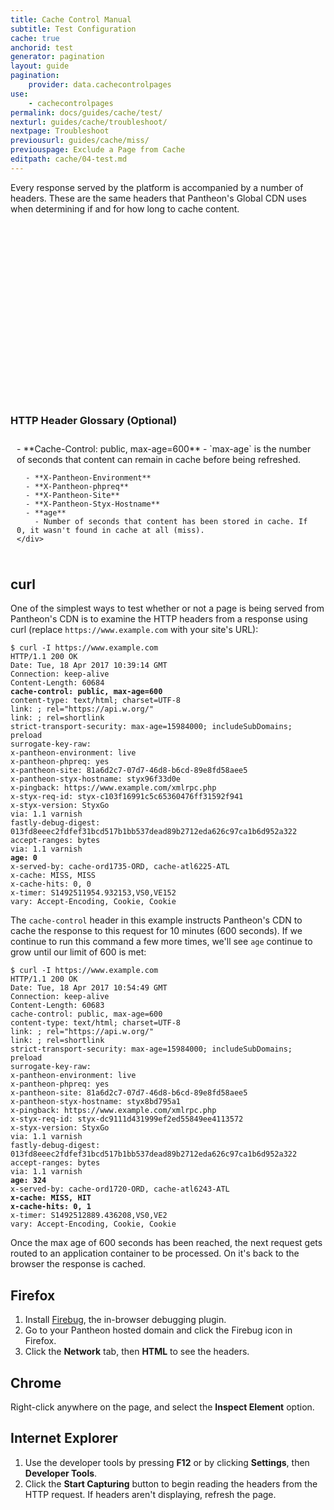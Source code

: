 ```yaml
---
title: Cache Control Manual
subtitle: Test Configuration
cache: true
anchorid: test
generator: pagination
layout: guide
pagination:
    provider: data.cachecontrolpages
use:
    - cachecontrolpages
permalink: docs/guides/cache/test/
nexturl: guides/cache/troubleshoot/
nextpage: Troubleshoot
previousurl: guides/cache/miss/
previouspage: Exclude a Page from Cache
editpath: cache/04-test.md
---
```

Every response served by the platform is accompanied by a number of headers. These are the same headers that Pantheon's Global CDN uses when determining if and for how long to cache content.

<div class="panel panel-drop panel-guide">
  <script src="//fast.wistia.com/embed/medias/pugjxn19gi.jsonp" async></script><script src="//fast.wistia.com/assets/external/E-v1.js" async></script><div class="wistia_responsive_padding" style="padding:56.25% 0 0 0;position:relative;"><div class="wistia_responsive_wrapper" style="height:100%;left:0;position:absolute;top:0;width:100%;"><div class="wistia_embed wistia_async_pugjxn19gi videoFoam=true" style="height:100%;width:100%">&nbsp;</div></div></div>
</div>

<div class="panel panel-drop panel-guide" id="accordion">
  <div class="panel-heading panel-drop-heading">
    <a class="accordion-toggle panel-drop-title collapsed" data-toggle="collapse" data-parent="#accordion" data-proofer-ignore data-target="#http-headers"><h3 class="panel-title panel-drop-title" style="cursor:pointer;"><span style="line-height:.9" class="glyphicons glyphicons-lightbulb"></span> HTTP Header Glossary (Optional)</h3></a>
  </div>
  <div id="http-headers" class="collapse" style="padding:10px;">
    <div markdown="1">
      - **Cache-Control: public, max-age=600**
        - `max-age` is the number of seconds that content can remain in cache before being refreshed.

      - **X-Pantheon-Environment**
      - **X-Pantheon-phpreq**
      - **X-Pantheon-Site**
      - **X-Pantheon-Styx-Hostname**
      - **age**
        - Number of seconds that content has been stored in cache. If 0, it wasn't found in cache at all (miss).
    </div>
  </div>
</div>

## curl
One of the simplest ways to test whether or not a page is being served from Pantheon's CDN is to examine the HTTP headers from a response using curl (replace `https://www.example.com` with your site's URL):

<pre><code class="http hljs">$ curl -I https://www.example.com
HTTP/1.1 200 OK
Date: Tue, 18 Apr 2017 10:39:14 GMT
Connection: keep-alive
Content-Length: 60684
<strong>cache-control: public, max-age=600</strong>
content-type: text/html; charset=UTF-8
link: <https://www.example.com/wp-json/>; rel="https://api.w.org/"
link: <https://www.example.com/>; rel=shortlink
strict-transport-security: max-age=15984000; includeSubDomains; preload
surrogate-key-raw:
x-pantheon-environment: live
x-pantheon-phpreq: yes
x-pantheon-site: 81a6d2c7-07d7-46d8-b6cd-89e8fd58aee5
x-pantheon-styx-hostname: styx96f33d0e
x-pingback: https://www.example.com/xmlrpc.php
x-styx-req-id: styx-c103f16991c5c65360476ff31592f941
x-styx-version: StyxGo
via: 1.1 varnish
fastly-debug-digest: 013fd8eeec2fdfef31bcd517b1bb537dead89b2712eda626c97ca1b6d952a322
accept-ranges: bytes
via: 1.1 varnish
<strong>age: 0</strong>
x-served-by: cache-ord1735-ORD, cache-atl6225-ATL
x-cache: MISS, MISS
x-cache-hits: 0, 0
x-timer: S1492511954.932153,VS0,VE152
vary: Accept-Encoding, Cookie, Cookie</code></pre>

The `cache-control` header in this example instructs Pantheon's CDN to cache the response to this request for 10 minutes (600 seconds). If we continue to run this command a few more times, we'll see `age` continue to grow until our limit of 600 is met:

<pre><code class="http hljs">$ curl -I https://www.example.com
HTTP/1.1 200 OK
Date: Tue, 18 Apr 2017 10:54:49 GMT
Connection: keep-alive
Content-Length: 60683
cache-control: public, max-age=600
content-type: text/html; charset=UTF-8
link: <https://www.example.com/wp-json/>; rel="https://api.w.org/"
link: <https://www.example.com/>; rel=shortlink
strict-transport-security: max-age=15984000; includeSubDomains; preload
surrogate-key-raw:
x-pantheon-environment: live
x-pantheon-phpreq: yes
x-pantheon-site: 81a6d2c7-07d7-46d8-b6cd-89e8fd58aee5
x-pantheon-styx-hostname: styx8bd795a1
x-pingback: https://www.example.com/xmlrpc.php
x-styx-req-id: styx-dc9111d431999ef2ed55849ee4113572
x-styx-version: StyxGo
via: 1.1 varnish
fastly-debug-digest: 013fd8eeec2fdfef31bcd517b1bb537dead89b2712eda626c97ca1b6d952a322
accept-ranges: bytes
via: 1.1 varnish
<strong>age: 324</strong>
x-served-by: cache-ord1720-ORD, cache-atl6243-ATL
<strong>x-cache: MISS, HIT</strong>
<strong>x-cache-hits: 0, 1</strong>
x-timer: S1492512889.436208,VS0,VE2
vary: Accept-Encoding, Cookie, Cookie</code></pre>

Once the max age of 600 seconds has been reached, the next request gets routed to an application container to be processed. On it's back to the browser the response is cached.


## Firefox

1. Install [Firebug](http://getfirebug.com/), the in-browser debugging plugin.
2. Go to your Pantheon hosted domain and click the Firebug icon in Firefox.
3. Click the **Network** tab, then **HTML** to see the headers.

## Chrome

Right-click anywhere on the page, and select the **Inspect Element** option.

## Internet Explorer

1. Use the developer tools by pressing **F12** or by clicking **Settings**, then **Developer Tools**.
2. Click the **Start Capturing** button to begin reading the headers from the HTTP request. If headers aren't displaying, refresh the page.

